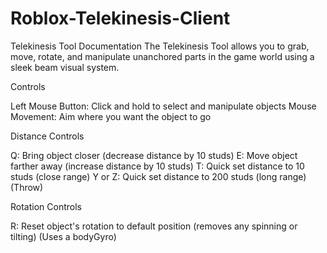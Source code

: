 # Roblox-Telekinesis-Client

Telekinesis Tool Documentation
  The Telekinesis Tool allows you to grab, move, rotate, and manipulate unanchored parts in the game world using a sleek beam visual system.
  
  Controls

  Left Mouse Button: Click and hold to select and manipulate objects
  Mouse Movement: Aim where you want the object to go

  Distance Controls

  Q: Bring object closer (decrease distance by 10 studs)
  E: Move object farther away (increase distance by 10 studs)
  T: Quick set distance to 10 studs (close range)
  Y or Z: Quick set distance to 200 studs (long range) (Throw)

  Rotation Controls
  
  R: Reset object's rotation to default position (removes any spinning or tilting) (Uses a bodyGyro)
